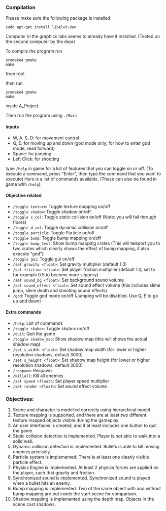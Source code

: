 ### Compilation
Please make sure the following package is installed
```
sudo apt-get install libalut-dev
```
Computer in the graphics labs seems to already have it installed.
(Tested on the second computer by the door)


To compile the program run
```
premake4 gmake
make
```
from root


then run
```
premake4 gmake
make
```
inside A_Project


Then run the program using `./Main`

#### Inputs

 - W, A, S, D: for movement control
 - Q, E: for moving up and down (god mode only, for how to enter god mode, read forward)
 - Space: for jumping
 - Left Click: for shooting

type `/help` in game for a list of features that you can toggle on or off.
(To execute a command, press "Enter", then type the command that you want to execute)
Here is a list of commands available. (These can also be found in game wtih `/help`)

#### Objective related

 - `/toggle texture`: Toggle texture mapping on/off
 - `/toggle shadow`: Toggle shadow on/off
 - `/toggle s_col`: Toggle static collision on/off (Note: you will fail through floors)
 - `/toggle d_col`: Toggle dynamic collision on/off
 - `/toggle particle`: Toggle Particle on/off
 - `/toggle bump`: Toggle bump mapping on/off
 - `/toggle bump_test`: Show bump mapping crates (This will teleport you to two crates which clearly shows the effect of bump mapping, it also execute "god")
- `/toggle gui`: Toggle gui on/off
- `/set gravity <float>`: Set gravity multiplier (default 1.0)
- `/set friction <float>`: Set player friction multiplier (default 1.0, set to for example 0.5 to become more slippery)
- `/set sound_bg <float>`: Set background sound volume
- `/set sound_effect <float>`: Set sound effect volume (this includes slime jump, slime death and shooting sound effects)
- `/god`: Toggle god mode on/off (Jumping will be disabled. Use Q, E to go up and down)


#### Extra commands
 - `/help`: List of commands
 - `/toggle skybox`: Toggle skybox on/off
 - `/quit`: Quit the game
 - `/toggle shadow_map`: Show shadow map (this will shows the actual shadow map)
 - `/set s_width <float>`: Set shadow map width (for lower or higher resolution shadows, default 3000)
 - `/set s_height <float>`: Set shadow map height (for lower or higher resolution shadows, default 3000)
 - `/respawn`: Respawn
 - `/killall`: Kill all enemies
 - `/set speed <float>`: Set player speed multiplier
 - `/set render <float>`: Set sound effect volume


### Objectives:
1. Scene and character is modelled correctly using hierarchical model.
2. Texture mapping is supported, and there are at least two different texture mapped objects visible during the gameplay.
3. An user interfaces is created, and it at least includes one button to quit the game.
4. Static collision detection is implemented. Player is not able to walk into a solid wall.
5. Dynamic collision detection is implemented. Bullets is able to kill moving enemies precisely.
6. Particle system is implemented. There is at least one clearly visible particle effect.
7. Physics Engine is implemented. At least 2 physics forces are applied on the player, such that gravity and friction.
8. Synchronized sound is implemented. Synchronized sound is played when a bullet hits an enemy.
9. Bump mapping is implemented. Two of the same object with and without bump mapping are put inside the start scene for comparison.
10. Shadow mapping is implemented using the depth map. Objects in the scene cast shadows.
